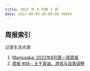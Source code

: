 ```yaml
---
title: 2022 年 8 月第 1 周
date: 2022-08-08 00:00:00 +0800
---
```


## 周报索引

记录生活点滴

<!--more-->

1. [Manjusaka: 2022年8月第一周周报](https://www.manjusaka.blog/weekly/2022-08-week1.html)
2. [周报 #06 - 关于真诚、游戏与自我调整](https://www.pseudoyu.com/zh/2022/08/07/weekly_review_20220807/)